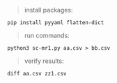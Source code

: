 
> install packages:

    pip install pyyaml flatten-dict

> run commands:

    python3 sc-mr1.py aa.csv > bb.csv

> verify results:

    diff aa.csv zz1.csv
